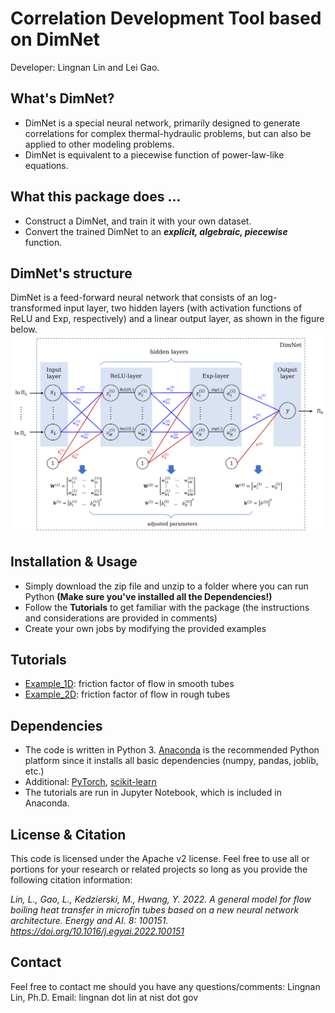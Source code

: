 # Correlation Development Tool based on DimNet
Developer: Lingnan Lin and Lei Gao.

What's DimNet?
------
* DimNet is a special neural network, primarily designed to generate correlations for complex thermal-hydraulic problems, but can also be applied to other modeling problems.
* DimNet is equivalent to a piecewise function of power-law-like equations.

What this package does ...
------
* Construct a DimNet, and train it with your own dataset.
* Convert the trained DimNet to an **_explicit, algebraic, piecewise_** function.

DimNet's structure
------
DimNet is a feed-forward neural network that consists of an log-transformed input layer, two hidden layers (with activation functions of ReLU and Exp, respectively) and a linear output layer, as shown in the figure below.
![Schematic of DimNet](/schematic.png)

Installation & Usage
------
* Simply download the zip file and unzip to a folder where you can run Python **(Make sure you've installed all the Dependencies!)**
* Follow the **Tutorials** to get familiar with the package (the instructions and considerations are provided in comments) 
* Create your own jobs by modifying the provided examples

Tutorials 
------
* [Example_1D](/Example_1D.ipynb): friction factor of flow in smooth tubes
* [Example_2D](/Example_2D.ipynb): friction factor of flow in rough tubes

Dependencies
------
* The code is written in Python 3.  [Anaconda](https://www.anaconda.com/) is the recommended Python platform since it installs all basic dependencies (numpy, pandas, joblib, etc.)
* Additional: [PyTorch](https://pytorch.org/get-started/locally/), [scikit-learn](https://scikit-learn.org/stable/install.html)
* The tutorials are run in Jupyter Notebook, which is included in Anaconda.

License & Citation
------
This code is licensed under the Apache v2 license. Feel free to use all or portions for your research or related projects so long as you provide the following citation information:

*Lin, L., Gao, L., Kedzierski, M., Hwang, Y. 2022. A general model for flow boiling heat transfer in microfin tubes based on a new neural network architecture. Energy and AI. 8: 100151. https://doi.org/10.1016/j.egyai.2022.100151*

Contact 
------
Feel free to contact me should you have any questions/comments:
Lingnan Lin, Ph.D.
Email: lingnan dot lin at nist dot gov
